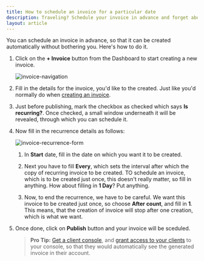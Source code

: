 ```yaml
---
title: How to schedule an invoice for a particular date
description: Traveling? Schedule your invoice in advance and forget about it.
layout: article
---
```

You can schedule an invoice in advance, so that it can be created automatically without bothering you. Here's how to do it.

1. Click on the **+ Invoice** button from the Dashboard to start creating a new invoice.

	![invoice-navigation]({{site.url}}/images/dashboard/dashboard.png)

2. Fill in the details for the invoice, you'd like to the created. Just like you'd normally do when [creating an invoice]({{site.url}}/articles/how-to-create-an-invoice).

3. Just before publishing, mark the checkbox as checked which says **Is recurring?**. Once checked, a small window underneath it will be revealed, through which you can schedule it.

4. Now fill in the recurrence details as follows:

	![invoice-recurrence-form]({{site.url}}/images/slips/recurrence.png)

	1. In **Start** date, fill in the date on which you want it to be created.

	2. Next you have to fill **Every**, which sets the interval after which the copy of recurring invoice to be created. TO schedule an invoice, which is to be created just once, this doesn't really matter, so fill in anything. How about filling in **1 Day**? Put anything.

	3. Now, to end the recurrence, we have to be careful. We want this invoice to be created just once, so choose **After count**, and fill in **1**. This means, that the creation of invoice will stop after one creation, which is what we want.

5. Once done, click on **Publish** button and your invoice will be sceduled.

	> **Pro Tip:** [Get a client console]({{site.url}}/articles/how-to-get-client-console), and [grant access to your clients]({{site.url}}/articles/how-to-grant-access-to-clients-for-console) to your console, so that they would automatically see the generated invoice in their account.
